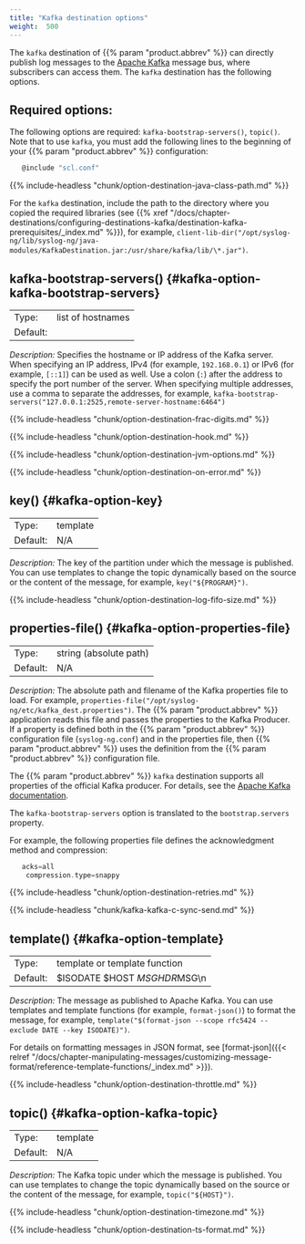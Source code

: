 ```yaml
---
title: "Kafka destination options"
weight:  500
---
```

<!-- DISCLAIMER: This file is based on the syslog-ng Open Source Edition documentation https://github.com/balabit/syslog-ng-ose-guides/commit/2f4a52ee61d1ea9ad27cb4f3168b95408fddfdf2 and is used under the terms of The syslog-ng Open Source Edition Documentation License. The file has been modified by Axoflow. -->

The `kafka` destination of {{% param "product.abbrev" %}} can directly publish log messages to the [Apache Kafka](http://kafka.apache.org) message bus, where subscribers can access them. The `kafka` destination has the following options.


## Required options:

The following options are required: `kafka-bootstrap-servers()`, `topic()`. Note that to use `kafka`, you must add the following lines to the beginning of your {{% param "product.abbrev" %}} configuration:

```c
   @include "scl.conf"
```



{{% include-headless "chunk/option-destination-java-class-path.md" %}}

For the `kafka` destination, include the path to the directory where you copied the required libraries (see {{% xref "/docs/chapter-destinations/configuring-destinations-kafka/destination-kafka-prerequisites/_index.md" %}}), for example, `client-lib-dir("/opt/syslog-ng/lib/syslog-ng/java-modules/KafkaDestination.jar:/usr/share/kafka/lib/\*.jar")`.



## kafka-bootstrap-servers() {#kafka-option-kafka-bootstrap-servers}

|          |                   |
| -------- | ----------------- |
| Type:    | list of hostnames |
| Default: |                   |

*Description:* Specifies the hostname or IP address of the Kafka server. When specifying an IP address, IPv4 (for example, `192.168.0.1`) or IPv6 (for example, `[::1]`) can be used as well. Use a colon (`:`) after the address to specify the port number of the server. When specifying multiple addresses, use a comma to separate the addresses, for example, `kafka-bootstrap-servers("127.0.0.1:2525,remote-server-hostname:6464")`


{{% include-headless "chunk/option-destination-frac-digits.md" %}}

{{% include-headless "chunk/option-destination-hook.md" %}}

{{% include-headless "chunk/option-destination-jvm-options.md" %}}

{{% include-headless "chunk/option-destination-on-error.md" %}}


## key() {#kafka-option-key}

|          |          |
| -------- | -------- |
| Type:    | template |
| Default: | N/A      |

*Description:* The key of the partition under which the message is published. You can use templates to change the topic dynamically based on the source or the content of the message, for example, `key("${PROGRAM}")`.


{{% include-headless "chunk/option-destination-log-fifo-size.md" %}}


## properties-file() {#kafka-option-properties-file}

|          |                        |
| -------- | ---------------------- |
| Type:    | string (absolute path) |
| Default: | N/A                    |

*Description:* The absolute path and filename of the Kafka properties file to load. For example, `properties-file("/opt/syslog-ng/etc/kafka_dest.properties")`. The {{% param "product.abbrev" %}} application reads this file and passes the properties to the Kafka Producer. If a property is defined both in the {{% param "product.abbrev" %}} configuration file (`syslog-ng.conf`) and in the properties file, then {{% param "product.abbrev" %}} uses the definition from the {{% param "product.abbrev" %}} configuration file.

The {{% param "product.abbrev" %}} `kafka` destination supports all properties of the official Kafka producer. For details, see the [Apache Kafka documentation](http://kafka.apache.org/documentation.html#newproducerconfigs).

The `kafka-bootstrap-servers` option is translated to the `bootstrap.servers` property.

For example, the following properties file defines the acknowledgment method and compression:

```c
   acks=all
    compression.type=snappy
```



{{% include-headless "chunk/option-destination-retries.md" %}}



{{% include-headless "chunk/kafka-kafka-c-sync-send.md" %}}



## template() {#kafka-option-template}

|          |                               |
| -------- | ----------------------------- |
| Type:    | template or template function |
| Default: | $ISODATE $HOST $MSGHDR$MSG\\n |

*Description:* The message as published to Apache Kafka. You can use templates and template functions (for example, `format-json()`) to format the message, for example, `template("$(format-json --scope rfc5424 --exclude DATE --key ISODATE)")`.

For details on formatting messages in JSON format, see [format-json]({{< relref "/docs/chapter-manipulating-messages/customizing-message-format/reference-template-functions/_index.md" >}}).


{{% include-headless "chunk/option-destination-throttle.md" %}}


## topic() {#kafka-option-kafka-topic}

|          |          |
| -------- | -------- |
| Type:    | template |
| Default: | N/A      |

*Description:* The Kafka topic under which the message is published. You can use templates to change the topic dynamically based on the source or the content of the message, for example, `topic("${HOST}")`.


{{% include-headless "chunk/option-destination-timezone.md" %}}

{{% include-headless "chunk/option-destination-ts-format.md" %}}
